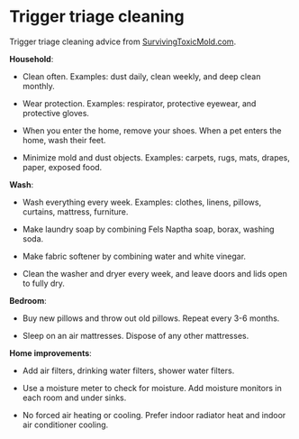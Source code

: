 # Trigger triage cleaning

Trigger triage cleaning advice from [SurvivingToxicMold.com](https://SurvivingToxicMold.com).

**Household**:

* Clean often. Examples: dust daily, clean weekly, and deep clean monthly.
  
* Wear protection. Examples: respirator, protective eyewear, and protective gloves.

* When you enter the home, remove your shoes. When a pet enters the home, wash their feet.

* Minimize mold and dust objects. Examples: carpets, rugs, mats, drapes, paper, exposed food.

**Wash**:

* Wash everything every week. Examples: clothes, linens, pillows, curtains, mattress, furniture.

* Make laundry soap by combining Fels Naptha soap, borax, washing soda.

* Make fabric softener by combining water and white vinegar.

* Clean the washer and dryer every week, and leave doors and lids open to fully dry.

**Bedroom**:

* Buy new pillows and throw out old pillows. Repeat every 3-6 months.

* Sleep on an air mattresses. Dispose of any other mattresses.

**Home improvements**:

* Add air filters, drinking water filters, shower water filters.

* Use a moisture meter to check for moisture. Add moisture monitors in each room and under sinks.

* No forced air heating or cooling. Prefer indoor radiator heat and indoor air conditioner cooling.

